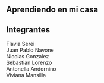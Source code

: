 ## Aprendiendo en mi casa



## Integrantes

Flavia Serei <br /> 
Juan Pablo Navone <br /> 
Nicolas Gonzalez <br /> 
Sebastian Lorenzo<br /> 
Antonella Andornino<br /> 
Viviana Mansilla<br /> 

